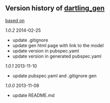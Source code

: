 ## Version history of [dartling_gen](https://github.com/dzenanr/dartling_gen)

[based on](http://semver.org/)

*1.0.2* 2014-02-25

+ update .gitignore
+ update gen html page with link to the model
+ update version in pubspec.yaml
+ update version in generated pubspec.yaml

*1.0.1* 2013-11-10

+ update pubspec.yaml and .gitignore gen

*1.0.0* 2013-11-08

+ update README.md

